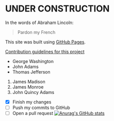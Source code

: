 # UNDER CONSTRUCTION
In the words of Abraham Lincoln:
> Pardon my French

This site was built using [GitHub Pages](https://pages.github.com/).

[Contribution guidelines for this project](docs/CONTRIBUTING.md)

- George Washington
- John Adams
- Thomas Jefferson

1. James Madison
2. James Monroe
3. John Quincy Adams

- [x] Finish my changes
- [ ] Push my commits to GitHub
- [ ] Open a pull request
[![Anurag's GitHub stats](https://github-readme-stats.vercel.app/api?username=psakurai)](https://github.com/anuraghazra/github-readme-stats)
